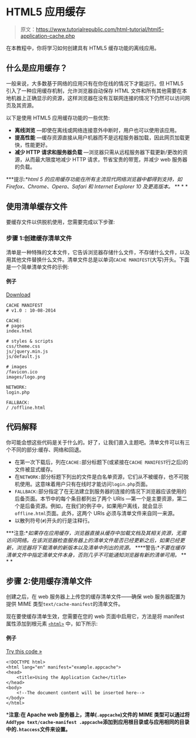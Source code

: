 # HTML5 应用缓存

> 原文：<https://www.tutorialrepublic.com/html-tutorial/html5-application-cache.php>

在本教程中，你将学习如何创建具有 HTML5 缓存功能的离线应用。

## 什么是应用缓存？

一般来说，大多数基于网络的应用只有在你在线的情况下才能运行。但 HTML5 引入了一种应用缓存机制，允许浏览器自动保存 HTML 文件和所有其他需要在本地机器上正确显示的资源，这样浏览器在没有互联网连接的情况下仍然可以访问网页及其资源。

以下是使用 HTML5 应用缓存功能的一些优势:

*   **离线浏览** —即使在离线或网络连接意外中断时，用户也可以使用该应用。
*   **提高性能** —缓存资源直接从用户机器而不是远程服务器加载，因此网页加载更快，性能更好。
*   **减少 HTTP 请求和服务器负载** —浏览器只需从远程服务器下载更新/更改的资源，从而最大限度地减少 HTTP 请求，节省宝贵的带宽，并减少 web 服务器的负载。

 ***提示:**html 5 的应用缓存功能在所有主流现代网络浏览器中都得到支持，如 Firefox、Chrome、Opera、Safari 和 Internet Explorer 10 及更高版本。*  ** * *

## 使用清单缓存文件

要缓存文件以供脱机使用，您需要完成以下步骤:

### 步骤 1:创建缓存清单文件

清单是一种特殊的文本文件，它告诉浏览器存储什么文件，不存储什么文件，以及用其他文件替换什么文件。清单文件总是以单词`CACHE MANIFEST`(大写)开头。下面是一个简单清单文件的示例:

#### 例子

[Download](../examples/downloads/html5-cache-manifest-file.zip "Download Source Code")

```
CACHE MANIFEST
# v1.0 : 10-08-2014

CACHE:
# pages
index.html

# styles & scripts
css/theme.css
js/jquery.min.js
js/default.js

# images
/favicon.ico
images/logo.png

NETWORK:
login.php

FALLBACK:
/ /offline.html
```

## 代码解释

你可能会想这些代码是关于什么的。好了，让我们直入主题吧。清单文件可以有三个不同的部分:缓存、网络和回退。

*   在第一次下载后，列在`CACHE:`部分标题下(或紧接在`CACHE MANIFEST`行之后)的文件被显式缓存。
*   在`NETWORK:`部分标题下列出的文件是白名单资源，它们从不被缓存，也不可脱机使用。这意味着用户只有在线时才能访问`login.php`页面。
*   `FALLBACK:`部分指定了在无法建立到服务器的连接的情况下浏览器应该使用的后备页面。本节中的每个条目都列出了两个 URIs —第一个是主要资源，第二个是后备资源。例如，在我们的例子中，如果用户离线，就会显示`offline.html`页面。此外，这两个 URIs 必须与清单文件来自同一来源。
*   以散列符号(`#`)开头的行是注释行。

 ***注意:**如果存在应用缓存，浏览器直接从缓存中加载文档及其相关资源，无需访问网络。在该浏览器检查服务器上的清单文件是否已经更新之后，如果已经更新，浏览器将下载清单的新版本以及清单中列出的资源。*  ****警告:**不要在缓存清单文件中指定清单文件本身，否则几乎不可能通知浏览器有新的清单可用。*  ** * *

## 步骤 2:使用缓存清单文件

创建之后，在 web 服务器上上传您的缓存清单文件——确保 web 服务器配置为提供 MIME 类型`text/cache-manifest`的清单文件。

现在要使缓存清单生效，您需要在您的 web 页面中启用它，方法是将 manifest 属性添加到根元素 [`<html>`](/html-reference/html-html-tag.php) 中，如下所示:

#### 例子

[Try this code »](javascript:void(0); "Disabled")

```
<!DOCTYPE html>
<html lang="en" manifest="example.appcache">
<head>
    <title>Using the Application Cache</title>
</head>
<body>
    <!--The document content will be inserted here-->
</body>
</html>
```

 ***注意:**在 Apache web 服务器上，清单(`.appcache`)文件的 MIME 类型可以通过将`AddType text/cache-manifest .appcache`添加到应用根目录或与应用相同的目录中的`.htaccess`文件来设置。****